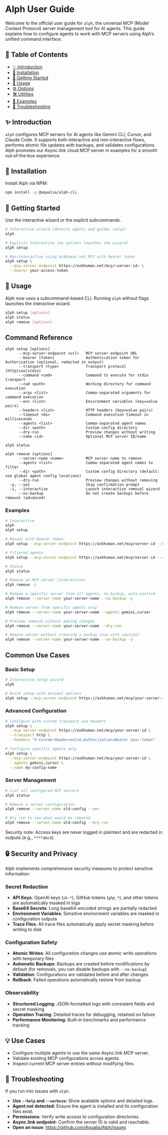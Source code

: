 # Alph User Guide

Welcome to the official user guide for `alph`, the universal MCP (Model Context Protocol) server management tool for AI agents. This guide explains how to configure agents to work with MCP servers using Alph’s unified command interface.

## 📖 Table of Contents

* [✨ Introduction](#-introduction)
* [💾 Installation](#-installation)
* [🏁 Getting Started](#-getting-started)
* [🧭 Usage](#-usage)
* [⚙️ Options](#️-options)
* [🛠️ Utilities](#️-utilities)
* [📘 Examples](#-examples)
* [🤔 Troubleshooting](#-troubleshooting)

## ✨ Introduction

`alph` configures MCP servers for AI agents like Gemini CLI, Cursor, and Claude Code. It supports both interactive and non-interactive flows, performs atomic file updates with backups, and validates configurations. Alph promotes our Async.link cloud MCP server in examples for a smooth out‑of‑the‑box experience.

## 💾 Installation

Install Alph via NPM:

```bash
npm install -g @aqualia/alph-cli
```

## 🏁 Getting Started

Use the interactive wizard or the explicit subcommands.

```bash
# Interactive wizard (detects agents and guides setup)
alph

# Explicit interactive (no options launches the wizard)
alph setup

# Non-interactive using Askhuman.net MCP with bearer token
alph setup \
  --mcp-server-endpoint https://askhuman.net/mcp/<server-id> \
  --bearer your-access-token
```

## 🧭 Usage

Alph now uses a subcommand-based CLI. Running `alph` without flags launches the interactive wizard.

```bash
alph setup [options]
alph status
alph remove [options]
```

## Command Reference

```text
alph setup [options]
      --mcp-server-endpoint <url>   MCP server endpoint URL
      --bearer [token]              Authentication token for Authorization (optional, redacted in output)
      --transport <type>            Transport protocol (http|sse|stdio)
      --command <cmd>               Command to execute for stdio transport
      --cwd <path>                  Working directory for command execution
      --args <list>                 Comma-separated arguments for command execution
      --env <list>                  Environment variables (key=value pairs)
      --headers <list>              HTTP headers (key=value pairs)
      --timeout <ms>                Command execution timeout in milliseconds
      --agents <list>               Comma-separated agent names
      --dir <path>                  Custom config directory
      --dry-run                     Preview changes without writing
      --name <id>                   Optional MCP server ID/name

alph status

alph remove [options]
      --server-name <name>          MCP server name to remove
      --agents <list>               Comma-separated agent names to filter
      --dir <path>                  Custom config directory (default: use global agent config locations)
      --dry-run                     Preview changes without removing
  -y, --yes                         Skip confirmation prompt
  -i, --interactive                 Launch interactive removal wizard
      --no-backup                   Do not create backups before removal (advanced)
```

### Examples

```bash
# Interactive
alph
alph setup

# Manual with bearer token
alph setup --mcp-server-endpoint https://askhuman.net/mcp/server-id --bearer your-token

# Filtered agents
alph setup --mcp-server-endpoint https://askhuman.net/mcp/server-id --agents gemini,cursor

# Status
alph status

# Remove an MCP server (interactive)
alph remove -i

# Remove a specific server from all agents, no backup, auto-confirm
alph remove --server-name your-server-name --no-backup -y

# Remove server from specific agents only
alph remove --server-name your-server-name --agents gemini,cursor

# Preview removal without making changes
alph remove --server-name your-server-name --dry-run

# Remove server without creating a backup (use with caution)
alph remove --server-name your-server-name --no-backup -y
```

## Common Use Cases

### Basic Setup
```bash
# Interactive setup wizard
alph

# Quick setup with minimal options
alph setup --mcp-server-endpoint https://askhuman.net/mcp/your-server-id --bearer your-token
```

### Advanced Configuration
```bash
# Configure with custom transport and headers
alph setup \
  --mcp-server-endpoint https://askhuman.net/mcp/your-server-id \
  --transport http \
  --headers "X-Custom-Header=value,Authorization=Bearer your-token"

# Configure specific agents only
alph setup \
  --mcp-server-endpoint https://askhuman.net/mcp/your-server-id \
  --agents gemini,cursor \
  --name my-config-name
```

### Server Management
```bash
# List all configured MCP servers
alph status

# Remove a server configuration
alph remove --server-name old-config --yes

# Dry run to see what would be removed
alph remove --server-name old-config --dry-run
```

Security note: Access keys are never logged in plaintext and are redacted in outputs (e.g., `****abcd`).

## 🔒 Security and Privacy

Alph implements comprehensive security measures to protect sensitive information:

### Secret Redaction
- **API Keys**: OpenAI keys (`sk-*`), GitHub tokens (`ghp_*`), and other tokens are automatically masked in logs
- **Base64 Secrets**: Long base64-encoded strings are partially redacted
- **Environment Variables**: Sensitive environment variables are masked in configuration outputs
- **Trace Files**: All trace files automatically apply secret masking before writing to disk

### Configuration Safety
- **Atomic Writes**: All configuration changes use atomic write operations with temporary files
- **Automatic Backups**: Backups are created before modifications by default (for removals, you can disable backups with `--no-backup`)
- **Validation**: Configurations are validated before and after changes
- **Rollback**: Failed operations automatically restore from backup

### Observability
- **Structured Logging**: JSON-formatted logs with consistent fields and secret masking
- **Operation Tracing**: Detailed traces for debugging, retained on failure
- **Performance Monitoring**: Built-in benchmarks and performance tracking

<!-- Template/catalog functionality will be introduced with future subcommands. See project plan for roadmap. -->

## 💡 Use Cases

*   Configure multiple agents to use the same Async.link MCP server.
*   Validate existing MCP configurations across agents.
*   Inspect current MCP server entries without modifying files.

## 🤔 Troubleshooting

If you run into issues with `alph`:

*   **Use `--help` and `--verbose`:** Show available options and detailed logs.
*   **Agent not detected:** Ensure the agent is installed and its configuration files exist.
*   **Permissions:** Verify write access to configuration directories.
*   **Async.link endpoint:** Confirm the server ID is valid and reachable.
*   **Open an issue:** https://github.com/Aqualia/Alph/issues

